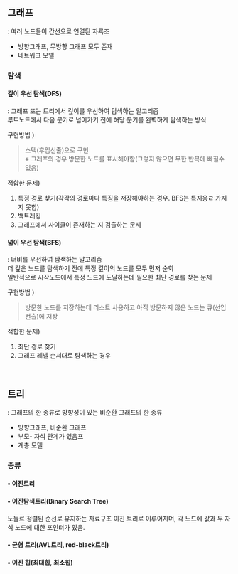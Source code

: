 ## 그래프
 : 여러 노드들이 간선으로 연결된 자룍조 
 - 방향그래프, 무방향 그래프 모두 존재 
 - 네트워크 모델

 ### 탐색
 #### 깊이 우선 탐색(DFS)
  : 그래프 또는 트리에서 깊이를 우선하여 탐색하는 알고리즘   
  루트노드에서 다음 분기로 넘어가기 전에 해당 분기를 완벽하게 탐색하는 방식   
  
  구현방법 ) 
  >  스택(후입선출)으로 구현 </br> 
  ※ 그래프의 경우 방문한 노드를 표시해야함(그렇지 않으면 무한 반복에 빠질수 있음) 

  적합한 문제)
  1. 특정 경로 찾기(각각의 경로마다 특징을 저장해야하는 경우. BFS는 특지응ㄹ 가지지 못함)
  2. 백트래킹 
  3. 그래프에서 사이클이 존재하는 지 검출하는 문제


 #### 넓이 우선 탐색(BFS)
 : 너비를 우선하여 탐색하는 알고리즘   
 더 깊은 노드를 탐색하기 전에 특정 깊이의 노드를 모두 먼저 순회  
 일반적으로 시작노드에서 특정 노드에 도달하는데 필요한 최단 경로를 찾는 문제   

 구현방법 ) 
 > 방문한 노드를 저장하는데 리스트 사용하고 아직 방문하지 않은 노드는 큐(선입선출)에 저장

 적합한 문제)
 1. 최단 경로 찾기
 2. 그래프 레벨 순서대로 탐색하는 경우 

<br/>

## 트리 
 : 그래프의 한 종류로 방향성이 있는 비순환 그래프의 한 종류 
 - 방향그래프, 비순환 그래프
 - 부모- 자식 관계가 있음프
 - 계층 모델  <br/>

### 종류 
#### • 이진트리 
#### • 이진탐색트리(Binary Search Tree)
노들르 정렬된 순선로 유지하는 자료구조
이진 트리로 이루어지며, 각 노드에 값과 두 자식 노드에 대한 포인터가 있음. 

#### • 균형 트리(AVL트리, red-black트리)
#### • 이진 힙(최대힙, 최소힙)